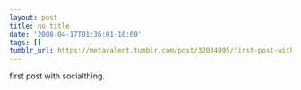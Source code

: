 ```yaml
---
layout: post
title: no title
date: '2008-04-17T01:36:01-10:00'
tags: []
tumblr_url: https://metavalent.tumblr.com/post/32034995/first-post-with-socialthing
---
```

first post with socialthing.

